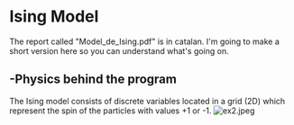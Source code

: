 # Ising Model
The report called "Model_de_Ising.pdf" is in catalan. I'm going to make a short version here so you can understand what's going on.
## -Physics behind the program
The Ising model consists of discrete variables located in a grid (2D) which represent the spin of the particles with values +1 or -1.
![ex2.jpeg]([https://github.com/Alverd02/Collective-Phenomena-and-Phase-Transition/tree/main/Practica%201/MontaneAlbert](https://github.com/Alverd02/Collective-Phenomena-and-Phase-Transition/blob/main/Practica%201/MontaneAlbert/ex2.jpeg))
